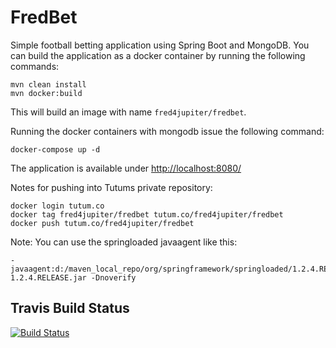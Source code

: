 # FredBet #

Simple football betting application using Spring Boot and MongoDB. You can build the application as a docker container by running the following commands:

	mvn clean install
	mvn docker:build

This will build an image with name `fred4jupiter/fredbet`.

Running the docker containers with mongodb issue the following command:

	docker-compose up -d
The application is available under [http://localhost:8080/](http://localhost:8080/)

Notes for pushing into Tutums private repository:

	docker login tutum.co
	docker tag fred4jupiter/fredbet tutum.co/fred4jupiter/fredbet
	docker push tutum.co/fred4jupiter/fredbet
	
Note: You can use the springloaded javaagent like this: 

	-javaagent:d:/maven_local_repo/org/springframework/springloaded/1.2.4.RELEASE/springloaded-1.2.4.RELEASE.jar -Dnoverify

## Travis Build Status ##
[![Build Status](https://travis-ci.org/fred4jupiter/fredbet.svg?branch=master)](https://travis-ci.org/fred4jupiter/fredbet) 